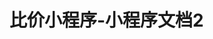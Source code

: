<!-- TITLE: Mini Program 2 -->
<!-- SUBTITLE: A quick summary of Mini Program 2 -->

# 比价小程序-小程序文档2

